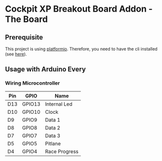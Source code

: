 # Cockpit XP Breakout Board Addon - The Board

## Prerequisite

This project is using [platformio](https://platformio.org/).
Therefore, you need to have the cli installed (see [here](https://platformio.org/install/cli)).

## Usage with Arduino Every


### Wiring Microcontroller

| Pin | GPIO   | Name                |
|-----|--------|---------------------|
| D13 | GPIO13 | Internal Led        |
| D10 | GPIO10 | Clock               |
| D9  | GPIO9  | Data 1              |
| D8  | GPIO8  | Data 2              |
| D7  | GPIO7  | Data 3              |
| D5  | GPIO5  | Pitlane             |
| D4  | GPIO4  | Race Progress       |